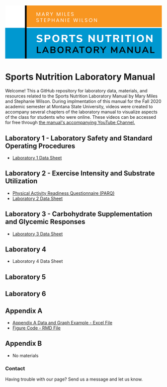   
  
  
![ManualCover](https://github.com/SWi1/NUTR-Manual/blob/master/NUTR_LAB_MANUAL.png)

# Sports Nutrition Laboratory Manual
Welcome! This a GitHub repository for laboratory data, materials, and resources related to the Sports Nutrition Laboratory Manual by Mary Miles and Stephanie Wilson. During implmentation of this manual for the Fall 2020 academic semester at Montana State University, videos were created to accompany several chapters of the laboratory manual to visualize aspects of the class for students who were online. These videos can be accessed for free through [the manual's accompanying YouTube Channel.](https://www.youtube.com/channel/UC6xwHsk9P1mrTnw2S_UO1Jw/)

## Laboratory 1 - Laboratory Safety and Standard Operating Procedures

- [Laboratory 1 Data Sheet](https://github.com/SWi1/SportsNutritionLabManual/blob/master/Laboratory_1_Worksheet.pdf)

## Laboratory 2 - Exercise Intensity and Substrate Utilization
 
 - [Physical Activity Readiness Questionnaire (PARQ)](http://eparmedx.com/wp-content/uploads/2013/03/January2020PARQPlusFillable.pdf)
 - [Laboratory 2 Data Sheet](https://github.com/SWi1/SportsNutritionLabManual/blob/master/Laboratory_2_Data_Sheet.pdf)

## Laboratory 3 - Carbohydrate Supplementation and Glycemic Responses
 - [Laboratory 3 Data Sheet](https://github.com/SWi1/SportsNutritionLabManual/blob/master/Laboratory_3_Data_Sheet.pdf)

## Laboratory 4
 - Laboratory 4 Data Sheet

## Laboratory 5

## Laboratory 6

## Appendix A

- [Appendix A Data and Graph Example - Excel File](https://github.com/SWi1/SportsNutritionLabManual/blob/master/Appendix%20A%20Graph%20Example.xlsx)
- [Figure Code - RMD File](https://github.com/SWi1/SportsNutritionLabManual/blob/master/Appendix%20A%20-%20Figure%20A.3%20Code.Rmd)

## Appendix B
 - No materials

### Contact

Having trouble with our page? Send us a message and let us know.
